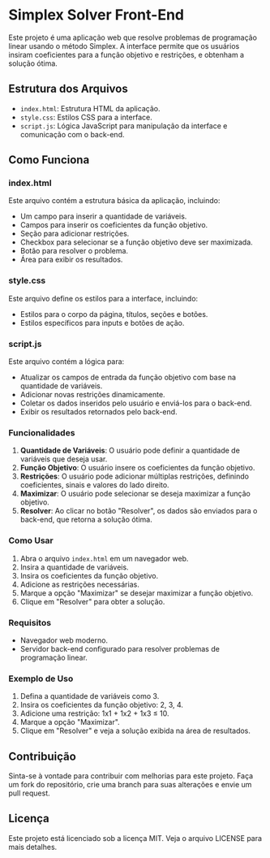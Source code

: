 # Simplex Solver Front-End

Este projeto é uma aplicação web que resolve problemas de programação linear usando o método Simplex. A interface permite que os usuários insiram coeficientes para a função objetivo e restrições, e obtenham a solução ótima.

## Estrutura dos Arquivos

- `index.html`: Estrutura HTML da aplicação.
- `style.css`: Estilos CSS para a interface.
- `script.js`: Lógica JavaScript para manipulação da interface e comunicação com o back-end.

## Como Funciona

### index.html

Este arquivo contém a estrutura básica da aplicação, incluindo:

- Um campo para inserir a quantidade de variáveis.
- Campos para inserir os coeficientes da função objetivo.
- Seção para adicionar restrições.
- Checkbox para selecionar se a função objetivo deve ser maximizada.
- Botão para resolver o problema.
- Área para exibir os resultados.

### style.css

Este arquivo define os estilos para a interface, incluindo:

- Estilos para o corpo da página, títulos, seções e botões.
- Estilos específicos para inputs e botões de ação.

### script.js

Este arquivo contém a lógica para:

- Atualizar os campos de entrada da função objetivo com base na quantidade de variáveis.
- Adicionar novas restrições dinamicamente.
- Coletar os dados inseridos pelo usuário e enviá-los para o back-end.
- Exibir os resultados retornados pelo back-end.

### Funcionalidades

1. **Quantidade de Variáveis**: O usuário pode definir a quantidade de variáveis que deseja usar.
2. **Função Objetivo**: O usuário insere os coeficientes da função objetivo.
3. **Restrições**: O usuário pode adicionar múltiplas restrições, definindo coeficientes, sinais e valores do lado direito.
4. **Maximizar**: O usuário pode selecionar se deseja maximizar a função objetivo.
5. **Resolver**: Ao clicar no botão "Resolver", os dados são enviados para o back-end, que retorna a solução ótima.

### Como Usar

1. Abra o arquivo `index.html` em um navegador web.
2. Insira a quantidade de variáveis.
3. Insira os coeficientes da função objetivo.
4. Adicione as restrições necessárias.
5. Marque a opção "Maximizar" se desejar maximizar a função objetivo.
6. Clique em "Resolver" para obter a solução.

### Requisitos

- Navegador web moderno.
- Servidor back-end configurado para resolver problemas de programação linear.

### Exemplo de Uso

1. Defina a quantidade de variáveis como 3.
2. Insira os coeficientes da função objetivo: 2, 3, 4.
3. Adicione uma restrição: 1x1 + 1x2 + 1x3 ≤ 10.
4. Marque a opção "Maximizar".
5. Clique em "Resolver" e veja a solução exibida na área de resultados.

## Contribuição

Sinta-se à vontade para contribuir com melhorias para este projeto. Faça um fork do repositório, crie uma branch para suas alterações e envie um pull request.

## Licença

Este projeto está licenciado sob a licença MIT. Veja o arquivo LICENSE para mais detalhes.